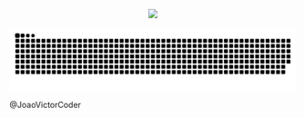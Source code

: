 <p align="center">
  <img src="https://capsule-render.vercel.app/api?type=waving&height=250&color=gradient&text=Joao%20Victor&section=header&reversal=false&textBg=false&fontColor=ffff&fontAlignY=30"/>
</p>

  ![Snake](https://raw.githubusercontent.com/JoaoVictorCoder/JoaoVictorCoder/output/github-contribution-grid-snake-dark.svg)

@JoaoVictorCoder